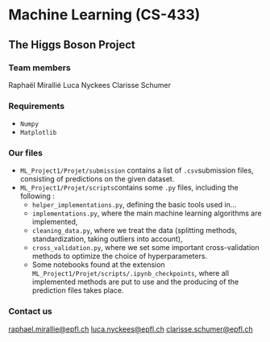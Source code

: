 # Machine Learning (CS-433)
## The Higgs Boson Project

### Team members
Raphaël Mirallié
Luca Nyckees
Clarisse Schumer

### Requirements
* `Numpy`
* `Matplotlib`

### Our files

* `ML_Project1/Projet/submission` contains a list of `.csv`submission files, consisting of predictions on the given dataset.
* `ML_Project1/Projet/scripts`contains some `.py` files, including the following :
  - `helper_implementations.py`, defining the basic tools used in...
  - `implementations.py`, where the main machine learning algorithms are implemented,
  - `cleaning_data.py`, where we treat the data (splitting methods, standardization, taking outliers into account),
  - `cross_validation.py`, where we set some important cross-validation methods to optimize the choice of hyperparameters.
  - Some notebooks found at the extension `ML_Project1/Projet/scripts/.ipynb_checkpoints`, where all implemented methods are put to use and the producing of the prediction files takes place.
  
### Contact us
raphael.mirallie@epfl.ch
luca.nyckees@epfl.ch
clarisse.schumer@epfl.ch

